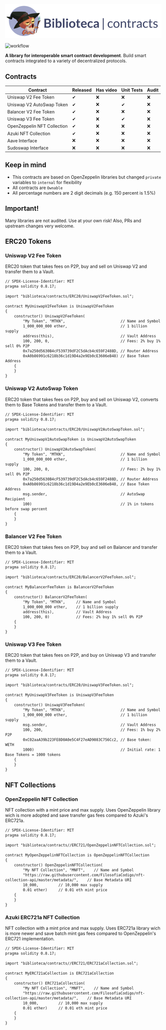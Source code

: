 ![](https://raw.githubusercontent.com/FilosofiaCodigo/Biblioteca/master/img/header.png)

![workflow](https://github.com/FilosofiaCodigo/Biblioteca/actions/workflows/unit-tests.yml/badge.svg)

**A library for interoperable smart contract development**. Build smart contracts integrated to a variety of decentralized protocols.

## Contracts

| Contract | Released | Has video | Unit Tests | Audit |
|----------|----------|-----------|------------|-------|
| Uniswap V2 Fee Token | ✔ | ❌ | ❌ | ❌ |
| Uniswap V2 AutoSwap Token | ✔ | ❌ | ✔ | ❌ |
| Balancer V2 Fee Token | ✔ | ❌ | ❌ | ❌ |
| Uniswap V3 Fee Token | ✔ | ❌ | ✔ | ❌ |
| OpenZeppelin NFT Collection | ✔| ❌ | ❌ | ❌ |
| Azuki NFT Collection | ✔| ❌ | ❌ | ❌ |
| Aave Interface | ❌ | ❌ | ❌ | ❌ |
| Sudoswap Interface | ❌ | ❌ | ❌ | ❌ |

## Keep in mind

* This contracts are based on OpenZeppelin libraries but changed `private` variables to `internal` for flexibility
* All contracts are `Ownable`
* All percentage numbers are 2 digit decimals (e.g. 150 percent is 1.5%)

## Important!

Many libraries are not audited. Use at your own risk! Also, PRs and upstream changes very welcome.

## ERC20 Tokens

### Uniswap V2 Fee Token

ERC20 token that takes fees on P2P, buy and sell on Uniswap V2 and transfer them to a Vault.

```solidity
// SPDX-License-Identifier: MIT
pragma solidity 0.8.17;

import "biblioteca/contracts/ERC20/UniswapV2FeeToken.sol";

contract MyUniswapV2FeeToken is UniswapV2FeeToken
{
    constructor() UniswapV2FeeToken(
        "My Token", "MTKN",                         // Name and Symbol
        1_000_000_000 ether,                        // 1 billion supply
        address(this),                              // Vault Address
        100, 200, 0,                                // Fees: 2% buy 1% sell 0% P2P
        0x7a250d5630B4cF539739dF2C5dAcb4c659F2488D, // Router Address
        0xA0b86991c6218b36c1d19D4a2e9Eb0cE3606eB48) // Base Token Address
    {
    }
}
```


### Uniswap V2 AutoSwap Token

ERC20 token that takes fees on P2P, buy and sell on Uniswap V2, converts them to Base Tokens and transfer them to a Vault.

```solidity
// SPDX-License-Identifier: MIT
pragma solidity 0.8.17;

import "biblioteca/contracts/ERC20/UniswapV2AutoSwapToken.sol";

contract MyUniswapV2AutoSwapToken is UniswapV2AutoSwapToken
{
    constructor() UniswapV2AutoSwapToken(
        "My Token", "MTKN",                         // Name and Symbol
        1_000_000_000 ether,                        // 1 billion supply
        100, 200, 0,                                // Fees: 2% buy 1% sell 0% P2P
        0x7a250d5630B4cF539739dF2C5dAcb4c659F2488D, // Router Address
        0xA0b86991c6218b36c1d19D4a2e9Eb0cE3606eB48, // Base Token Address
        msg.sender,                                 // AutoSwap Recipient
        100)                                        // 1% in tokens before swap percent
    {
    }
}
```

### Balancer V2 Fee Token

ERC20 token that takes fees on P2P, buy and sell on Balancer and transfer them to a Vault.

```solidity
// SPDX-License-Identifier: MIT
pragma solidity 0.8.17;

import "biblioteca/contracts/ERC20/BalancerV2FeeToken.sol";

contract MyBalancerFeeToken is BalancerV2FeeToken
{
    constructor() BalancerV2FeeToken(
        "My Token", "MTKN",     // Name and Symbol
        1_000_000_000 ether,    // 1 billion supply
        address(this),          // Vault Address
        100, 200, 0)            // Fees: 2% buy 1% sell 0% P2P
    {
    }
}
```

### Uniswap V3 Fee Token

ERC20 token that takes fees on P2P, and buy on Uniswap V3 and transfer them to a Vault.

```solidity
// SPDX-License-Identifier: MIT
pragma solidity 0.8.17;

import "biblioteca/contracts/ERC20/UniswapV3FeeToken.sol";

contract MyUniswapV3FeeToken is UniswapV3FeeToken
{
    constructor() UniswapV3FeeToken(
        "My Token", "MTKN",                         // Name and Symbol
        1_000_000_000 ether,                        // 1 billion supply
        msg.sender,                                 // Vault Address
        100, 200,                                   // Fees: 1% buy 2% P2P
        0xC02aaA39b223FE8D0A0e5C4F27eAD9083C756Cc2, // Base token: WETH
        1000)                                       // Initial rate: 1 Base Tokens = 1000 tokens
    {
    }
}
```

## NFT Collections

### OpenZeppelin NFT Collection

NFT collection with a mint price and max supply. Uses OpenZeppelin library wich is more adopted and save transfer gas fees compared to Azuki's ERC721a.

```solidity
// SPDX-License-Identifier: MIT
pragma solidity 0.8.17;

import "biblioteca/contracts//ERC721/OpenZeppelinNFTCollection.sol";

contract MyOpenZeppelinNFTCollection is OpenZeppelinNFTCollection
{
    constructor() OpenZeppelinNFTCollection(
        "My NFT Collection", "MNFT",    // Name and Symbol
        "https://raw.githubusercontent.com/FilosofiaCodigo/nft-collection-api/master/metadata/",    // Base Metadata URI
        10_000,         // 10,000 max supply
        0.01 ether)     // 0.01 eth mint price
    {
    }
}
```

### Azuki ERC721a NFT Collection

NFT collection with a mint price and max supply. Uses ERC721a library wich is more newer and save batch mint gas fees compared to OpenZeppelin's ERC721 implementation.

```solidity
// SPDX-License-Identifier: MIT
pragma solidity 0.8.17;

import "biblioteca/contracts//ERC721/ERC721aCollection.sol";

contract MyERC721aCollection is ERC721aCollection
{
    constructor() ERC721aCollection(
        "My NFT Collection", "MNFT",    // Name and Symbol
        "https://raw.githubusercontent.com/FilosofiaCodigo/nft-collection-api/master/metadata/",    // Base Metadata URI
        10_000,         // 10,000 max supply
        0.01 ether)     // 0.01 eth mint price
    {
    }
}
```